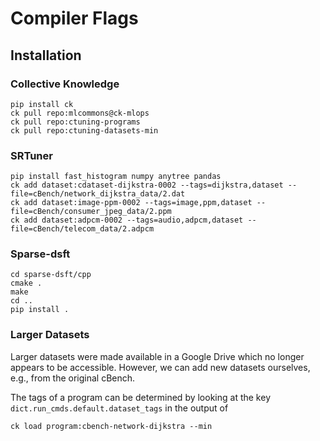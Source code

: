 # Compiler Flags

## Installation
### Collective Knowledge
```
pip install ck
ck pull repo:mlcommons@ck-mlops
ck pull repo:ctuning-programs
ck pull repo:ctuning-datasets-min
```
### SRTuner
```
pip install fast_histogram numpy anytree pandas
ck add dataset:cdataset-dijkstra-0002 --tags=dijkstra,dataset --file=cBench/network_dijkstra_data/2.dat
ck add dataset:image-ppm-0002 --tags=image,ppm,dataset --file=cBench/consumer_jpeg_data/2.ppm
ck add dataset:adpcm-0002 --tags=audio,adpcm,dataset --file=cBench/telecom_data/2.adpcm
```
### Sparse-dsft
```
cd sparse-dsft/cpp
cmake .
make
cd ..
pip install .
```
### Larger Datasets
Larger datasets were made available in a Google Drive which no longer appears to be accessible. However, we can add new datasets ourselves, e.g., from the original cBench.

The tags of a program can be determined by looking at the key `dict.run_cmds.default.dataset_tags` in the output of
```
ck load program:cbench-network-dijkstra --min
```
